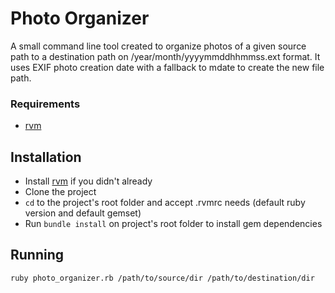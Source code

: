 # Photo Organizer

A small command line tool created to organize photos of a given source path to a destination path on /year/month/yyyymmddhhmmss.ext format.
It uses EXIF photo creation date with a fallback to mdate to create the new file path.

### Requirements

* [rvm](https://rvm.io)

## Installation

* Install [rvm](https://rvm.io) if you didn't already
* Clone the project
* `cd` to the project's root folder and accept  .rvmrc needs (default ruby version and default gemset)
* Run `bundle install` on project's root folder to install gem dependencies

## Running

``` bash
ruby photo_organizer.rb /path/to/source/dir /path/to/destination/dir
```


